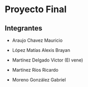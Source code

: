 # Proyecto Final

## Integrantes

- Araujo Chavez Mauricio

- López Matías Alexis Brayan

- Martínez Delgado Víctor (El vene)

- Martínez Ríos Ricardo

- Moreno González Gabriel
